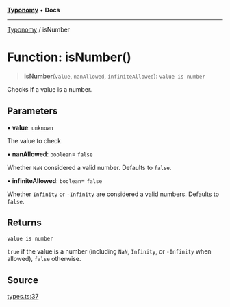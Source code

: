 [**Typonomy**](../README.md) • **Docs**

***

[Typonomy](../globals.md) / isNumber

# Function: isNumber()

> **isNumber**(`value`, `nanAllowed`, `infiniteAllowed`): `value is number`

Checks if a value is a number.

## Parameters

• **value**: `unknown`

The value to check.

• **nanAllowed**: `boolean`= `false`

Whether `NaN` considered a valid number. Defaults to `false`.

• **infiniteAllowed**: `boolean`= `false`

Whether `Infinity` or `-Infinity` are considered a valid numbers. Defaults to `false`.

## Returns

`value is number`

`true` if the value is a number (including `NaN`, `Infinity`, or `-Infinity` when allowed),
  `false` otherwise.

## Source

[types.ts:37](https://github.com/softcraft-development/typonomy/blob/6cd020f80278694e706a0b517cce1e3ecb0a4458/src/types.ts#L37)
